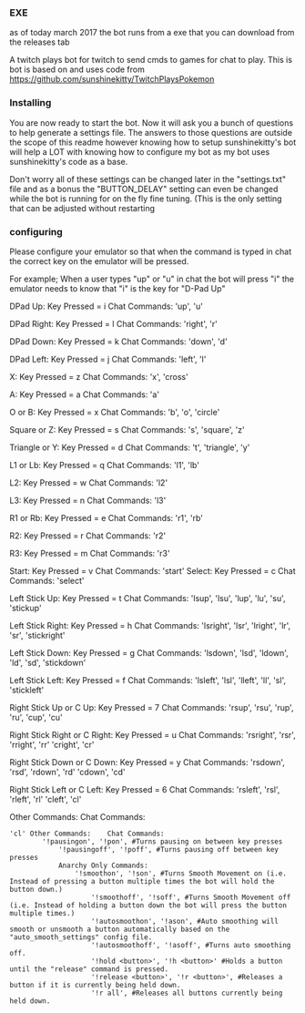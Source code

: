 ### EXE 
as of today march 2017 the bot runs from a exe that you can  download from the releases tab


A twitch plays bot for twitch to send cmds to games for chat to play.
This is bot is based on and uses code from https://github.com/sunshinekitty/TwitchPlaysPokemon




### Installing

You are now ready to start the bot. Now it will ask you a bunch of questions to help generate a settings file. The answers to those questions are outside the scope of this readme however knowing how to setup sunshinekitty's bot will help a LOT with knowing how to configure my bot as my bot uses sunshinekitty's code as a base.

Don't worry all of these settings can be changed later in the "settings.txt" file and as a bonus the "BUTTON_DELAY" setting can even be changed while the bot is running for on the fly fine tuning. (This is the only setting that can be adjusted without restarting 

### configuring


Please configure your emulator so that when the command is typed in chat the correct key on the emulator will be pressed.

For example; When a user types "up" or "u" in chat the bot will press "i" the emulator needs to know that "i" is the key for "D-Pad Up"

DPad Up: Key Pressed = i Chat Commands: 'up', 'u'

DPad Right: Key Pressed = l Chat Commands: 'right', 'r'

DPad Down: Key Pressed = k Chat Commands: 'down', 'd'

DPad Left: Key Pressed = j Chat Commands: 'left', 'l'

X: Key Pressed = z Chat Commands: 'x', 'cross'

A: Key Pressed = a Chat Commands: 'a'

O or B: Key Pressed = x Chat Commands: 'b', 'o', 'circle'

Square or Z: Key Pressed = s Chat Commands: 's', 'square', 'z'

Triangle or Y: Key Pressed = d Chat Commands: 't', 'triangle', 'y'

L1 or Lb: Key Pressed = q Chat Commands: 'l1', 'lb'

L2: Key Pressed = w Chat Commands: 'l2'

L3: Key Pressed = n Chat Commands: 'l3'

R1 or Rb: Key Pressed = e Chat Commands: 'r1', 'rb'

R2: Key Pressed = r Chat Commands: 'r2'

R3: Key Pressed = m Chat Commands: 'r3'

Start: Key Pressed = v Chat Commands: 'start' Select: Key Pressed = c Chat Commands: 'select'

Left Stick Up: Key Pressed = t Chat Commands: 'lsup', 'lsu', 'lup', 'lu', 'su', 'stickup'

Left Stick Right: Key Pressed = h Chat Commands: 'lsright', 'lsr', 'lright', 'lr', 'sr', 'stickright'

Left Stick Down: Key Pressed = g Chat Commands: 'lsdown', 'lsd', 'ldown', 'ld', 'sd', 'stickdown'

Left Stick Left: Key Pressed = f Chat Commands: 'lsleft', 'lsl', 'lleft', 'll', 'sl', 'stickleft'

Right Stick Up or C Up: Key Pressed = 7 Chat Commands: 'rsup', 'rsu', 'rup', 'ru', 'cup', 'cu'

Right Stick Right or C Right: Key Pressed = u Chat Commands: 'rsright', 'rsr', 'rright', 'rr' 'cright', 'cr'

Right Stick Down or C Down: Key Pressed = y Chat Commands: 'rsdown', 'rsd', 'rdown', 'rd' 'cdown', 'cd'

Right Stick Left or C Left: Key Pressed = 6 Chat Commands: 'rsleft', 'rsl', 'rleft', 'rl' 'cleft', 'cl'

Other Commands: Chat Commands:

	'cl' Other Commands: 	Chat Commands: 
	 		'!pausingon', '!pon', #Turns pausing on between key presses 
		 		'!pausingoff', '!poff', #Turns pausing off between key presses 
		 		Anarchy Only Commands: 
		 			'!smoothon', '!son', #Turns Smooth Movement on (i.e. Instead of pressing a button multiple times the bot will hold the button down.) 
			 			'!smoothoff', '!soff', #Turns Smooth Movement off (i.e. Instead of holding a button down the bot will press the button multiple times.) 
			 			'!autosmoothon', '!ason', #Auto smoothing will smooth or unsmooth a button automatically based on the "auto_smooth_settings" config file. 
			 			'!autosmoothoff', '!asoff', #Turns auto smoothing off. 
			 			'!hold <button>', '!h <button>' #Holds a button until the "release" command is pressed.
 			 			'!release <button>', '!r <button>', #Releases a button if it is currently being held down. 
			 			'!r all', #Releases all buttons currently being held down.







